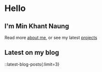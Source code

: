 # Hello

## I'm Min Khant Naung

Read more [about me](/about), or see my latest [projects](/projects)

## Latest on my blog

::latest-blog-posts{:limit=3}